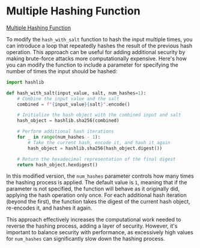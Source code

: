 # Multiple Hashing Function

[Multiple Hashing Function](https://chat.openai.com/share/c6745e63-f59b-49a4-8d5f-c92b18c02231)

To modify the `hash_with_salt` function to hash the input multiple times, you can introduce a loop that repeatedly hashes the result of the previous hash operation. This approach can be useful for adding additional security by making brute-force attacks more computationally expensive. Here's how you can modify the function to include a parameter for specifying the number of times the input should be hashed:

```python
import hashlib

def hash_with_salt(input_value, salt, num_hashes=1):
    # Combine the input value and the salt
    combined = f"{input_value}{salt}".encode()

    # Initialize the hash object with the combined input and salt
    hash_object = hashlib.sha256(combined)

    # Perform additional hash iterations
    for _ in range(num_hashes - 1):
        # Take the current hash, encode it, and hash it again
        hash_object = hashlib.sha256(hash_object.digest())

    # Return the hexadecimal representation of the final digest
    return hash_object.hexdigest()
```

In this modified version, the `num_hashes` parameter controls how many times the hashing process is applied. The default value is `1`, meaning that if the parameter is not specified, the function will behave as it originally did, applying the hash operation only once. For each additional hash iteration (beyond the first), the function takes the digest of the current hash object, re-encodes it, and hashes it again.

This approach effectively increases the computational work needed to reverse the hashing process, adding a layer of security. However, it's important to balance security with performance, as excessively high values for `num_hashes` can significantly slow down the hashing process.